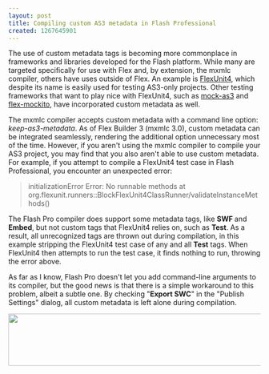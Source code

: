 ```yaml
--- 
layout: post
title: Compiling custom AS3 metadata in Flash Professional
created: 1267645901
---
```

<p>The use of custom metadata tags is becoming more commonplace in frameworks and libraries developed for the Flash platform. While many are targeted specifically for use with Flex and, by extension, the mxmlc compiler, others have uses outside of Flex. An example is <a href="http://docs.flexunit.org/index.php?title=Main_Page">FlexUnit4</a>, which despite its name is easily used for testing&nbsp;AS3-only projects. Other testing frameworks that want to play nice with FlexUnit4, such as <a href="http://code.google.com/p/mock-as3/">mock-as3</a> and <a href="http://bitbucket.org/loomis/mockito-flex/wiki/Home">flex-mockito</a>, have incorporated custom metadata as well.</p><p>The mxmlc compiler accepts custom metadata with a command line option: <em>keep-as3-metadata</em>. As of Flex Builder 3 (mxmlc 3.0), custom metadata can be integrated seamlessly, rendering the additional option unnecessary most of the time. However, if you aren't using the mxmlc compiler to compile your AS3 project, you may find that you also aren't able to use custom metadata. For example, if you attempt to compile a FlexUnit4 test case in Flash Professional, you encounter an unexpected error:</p><blockquote><p>initializationError Error: No runnable methods at org.flexunit.runners::BlockFlexUnit4ClassRunner/validateInstanceMethods()</p></blockquote><p>The Flash Pro compiler does support some metadata tags, like <strong>SWF </strong>and <strong>Embed</strong>, but not custom tags that FlexUnit4 relies on, such as <strong>Test</strong>. <!--break-->As a result, all unrecognized tags are thrown out during compilation, in this example stripping the FlexUnit4 test case of any and all <strong>Test</strong> tags. When FlexUnit4 then attempts to run the test case, it finds nothing to run, throwing the error above.</p><p>As far as I know, Flash Pro doesn't let you add command-line arguments to its compiler, but the good news is that there is a simple workaround to this problem, albeit a subtle one. By checking "<strong>Export SWC</strong>" in the "Publish Settings" dialog, all custom metadata is left alone during compilation.</p><p><img src="http://www.patrickmowrer.com/sites/patrickmowrer.com/files/images/export_swc.preview.png" alt="" height="104" width="555"></p>
